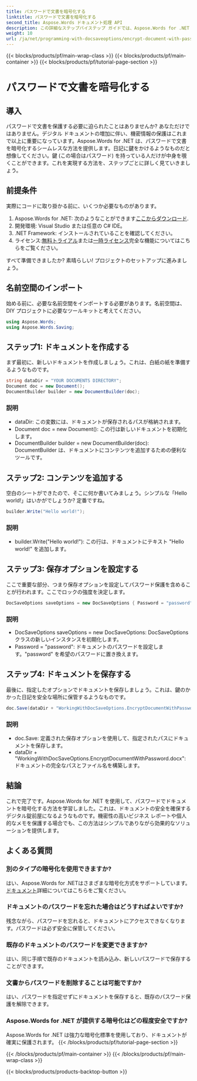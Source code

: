```yaml
---
title: パスワードで文書を暗号化する
linktitle: パスワードで文書を暗号化する
second_title: Aspose.Words ドキュメント処理 API
description: この詳細なステップバイステップ ガイドでは、Aspose.Words for .NET を使用してドキュメントをパスワードで暗号化する方法を学習します。機密情報を簡単に保護します。
weight: 10
url: /ja/net/programming-with-docsaveoptions/encrypt-document-with-password/
---
```


{{< blocks/products/pf/main-wrap-class >}}
{{< blocks/products/pf/main-container >}}
{{< blocks/products/pf/tutorial-page-section >}}

# パスワードで文書を暗号化する

## 導入

パスワードで文書を保護する必要に迫られたことはありませんか? あなただけではありません。デジタル ドキュメントの増加に伴い、機密情報の保護はこれまで以上に重要になっています。Aspose.Words for .NET は、パスワードで文書を暗号化するシームレスな方法を提供します。日記に鍵をかけるようなものだと想像してください。鍵 (この場合はパスワード) を持っている人だけが中身を覗くことができます。これを実現する方法を、ステップごとに詳しく見ていきましょう。

## 前提条件

実際にコードに取り掛かる前に、いくつか必要なものがあります。
1.  Aspose.Words for .NET: 次のようなことができます[ここからダウンロード](https://releases.aspose.com/words/net/).
2. 開発環境: Visual Studio または任意の C# IDE。
3. .NET Framework: インストールされていることを確認してください。
4. ライセンス:[無料トライアル](https://releases.aspose.com/)または[一時ライセンス](https://purchase.aspose.com/temporary-license/)完全な機能についてはこちらをご覧ください。

すべて準備できましたか? 素晴らしい! プロジェクトのセットアップに進みましょう。

## 名前空間のインポート

始める前に、必要な名前空間をインポートする必要があります。名前空間は、DIY プロジェクトに必要なツールキットと考えてください。

```csharp
using Aspose.Words;
using Aspose.Words.Saving;
```

## ステップ1: ドキュメントを作成する

まず最初に、新しいドキュメントを作成しましょう。これは、白紙の紙を準備するようなものです。

```csharp
string dataDir = "YOUR DOCUMENTS DIRECTORY";
Document doc = new Document();
DocumentBuilder builder = new DocumentBuilder(doc);
```

### 説明

- dataDir: この変数には、ドキュメントが保存されるパスが格納されます。
- Document doc = new Document(): この行は新しいドキュメントを初期化します。
- DocumentBuilder builder = new DocumentBuilder(doc): DocumentBuilder は、ドキュメントにコンテンツを追加するための便利なツールです。

## ステップ2: コンテンツを追加する

空白のシートができたので、そこに何か書いてみましょう。シンプルな「Hello world!」はいかがでしょうか? 定番ですね。

```csharp
builder.Write("Hello world!");
```

### 説明

- builder.Write("Hello world!"): この行は、ドキュメントにテキスト "Hello world!" を追加します。

## ステップ3: 保存オプションを設定する

ここで重要な部分、つまり保存オプションを設定してパスワード保護を含めることが行われます。ここでロックの強度を決定します。

```csharp
DocSaveOptions saveOptions = new DocSaveOptions { Password = "password" };
```

### 説明

- DocSaveOptions saveOptions = new DocSaveOptions: DocSaveOptions クラスの新しいインスタンスを初期化します。
- Password = "password": ドキュメントのパスワードを設定します。"password" を希望のパスワードに置き換えます。

## ステップ4: ドキュメントを保存する

最後に、指定したオプションでドキュメントを保存しましょう。これは、鍵のかかった日記を安全な場所に保管するようなものです。

```csharp
doc.Save(dataDir + "WorkingWithDocSaveOptions.EncryptDocumentWithPassword.docx", saveOptions);
```

### 説明

- doc.Save: 定義された保存オプションを使用して、指定されたパスにドキュメントを保存します。
- dataDir + "WorkingWithDocSaveOptions.EncryptDocumentWithPassword.docx": ドキュメントの完全なパスとファイル名を構築します。

## 結論

これで完了です。Aspose.Words for .NET を使用して、パスワードでドキュメントを暗号化する方法を学習しました。これは、ドキュメントの安全を確保するデジタル錠前屋になるようなものです。機密性の高いビジネス レポートや個人的なメモを保護する場合でも、この方法はシンプルでありながら効果的なソリューションを提供します。

## よくある質問

### 別のタイプの暗号化を使用できますか?
はい、Aspose.Words for .NETはさまざまな暗号化方式をサポートしています。[ドキュメント](https://reference.aspose.com/words/net/)詳細についてはこちらをご覧ください。

### ドキュメントのパスワードを忘れた場合はどうすればよいですか?
残念ながら、パスワードを忘れると、ドキュメントにアクセスできなくなります。パスワードは必ず安全に保管してください。

### 既存のドキュメントのパスワードを変更できますか?
はい、同じ手順で既存のドキュメントを読み込み、新しいパスワードで保存することができます。

### 文書からパスワードを削除することは可能ですか?
はい、パスワードを指定せずにドキュメントを保存すると、既存のパスワード保護を解除できます。

### Aspose.Words for .NET が提供する暗号化はどの程度安全ですか?
Aspose.Words for .NET は強力な暗号化標準を使用しており、ドキュメントが確実に保護されます。
{{< /blocks/products/pf/tutorial-page-section >}}

{{< /blocks/products/pf/main-container >}}
{{< /blocks/products/pf/main-wrap-class >}}

{{< blocks/products/products-backtop-button >}}
